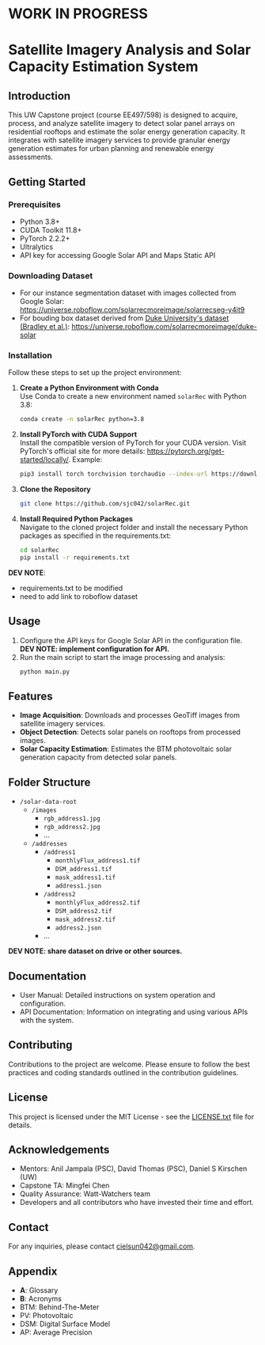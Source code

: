 # WORK IN PROGRESS
# Satellite Imagery Analysis and Solar Capacity Estimation System 

## Introduction
This UW Capstone project (course EE497/598) is designed to acquire, process, and analyze satellite imagery to detect solar panel arrays on residential rooftops and estimate the solar energy generation capacity. It integrates with satellite imagery services to provide granular energy generation estimates for urban planning and renewable energy assessments.

## Getting Started

### Prerequisites
- Python 3.8+
- CUDA Toolkit 11.8+
- PyTorch 2.2.2+
- Ultralytics
- API key for accessing Google Solar API and Maps Static API

### Downloading Dataset
- For our instance segmentation dataset with images collected from Google Solar: https://universe.roboflow.com/solarrecmoreimage/solarrecseg-y4it9
- For bouding box dataset derived from [Duke University's dataset (Bradley et al.)](http://dx.doi.org/10.6084/m9.figshare.3385780.v1): https://universe.roboflow.com/solarrecmoreimage/duke-solar

### Installation
Follow these steps to set up the project environment:

1. **Create a Python Environment with Conda**  
   Use Conda to create a new environment named `solarRec` with Python 3.8:
   ```bash
   conda create -n solarRec python=3.8
   ```
2. **Install PyTorch with CUDA Support**  
    Install the compatible version of PyTorch for your CUDA version. Visit PyTorch's official site for more details: https://pytorch.org/get-started/locally/. Example:
    ```bash
    pip3 install torch torchvision torchaudio --index-url https://download.pytorch.org/whl/cu118
    ```
3. **Clone the Repository**  
    ```bash
    git clone https://github.com/sjc042/solarRec.git
    ```
4. **Install Required Python Packages**  
Navigate to the cloned project folder and install the necessary Python packages as specified in the requirements.txt:
    ```bash
    cd solarRec
    pip install -r requirements.txt
    ```
**DEV NOTE**:  
- requirements.txt to be modified
- need to add link to roboflow dataset


## Usage
1. Configure the API keys for Google Solar API in the configuration file.
**DEV NOTE: implement configuration for API.**
2. Run the main script to start the image processing and analysis:
    ```bash
    python main.py
    ```

## Features
- **Image Acquisition**: Downloads and processes GeoTiff images from satellite imagery services.
- **Object Detection**: Detects solar panels on rooftops from processed images.
- **Solar Capacity Estimation**: Estimates the BTM photovoltaic solar generation capacity from detected solar panels.

## Folder Structure
- `/solar-data-root`
    - `/images`
        - `rgb_address1.jpg`
        - `rgb_address2.jpg`
        - ...
   - `/addresses`
        - `/address1`
            - `monthlyFlux_address1.tif`
            - `DSM_address1.tif`
            - `mask_address1.tif`
            - `address1.json`
        - `/address2`
            - `monthlyFlux_address2.tif`
            - `DSM_address2.tif`
            - `mask_address2.tif`
            - `address2.json`
        - ...

**DEV NOTE: share dataset on drive or other sources.**

## Documentation
- User Manual: Detailed instructions on system operation and configuration.
- API Documentation: Information on integrating and using various APIs with the system.

## Contributing
Contributions to the project are welcome. Please ensure to follow the best practices and coding standards outlined in the contribution guidelines.

## License
This project is licensed under the MIT License - see the [LICENSE.txt](LICENSE.txt) file for details.

## Acknowledgements
- Mentors: Anil Jampala (PSC), David Thomas (PSC), Daniel S Kirschen (UW)
- Capstone TA: Mingfei Chen
- Quality Assurance: Watt-Watchers team
- Developers and all contributors who have invested their time and effort.

## Contact
For any inquiries, please contact [cielsun042@gmail.com](mailto:cielsun042@gmail.com).

## Appendix
- **A**: Glossary
- **B**: Acronyms
- BTM: Behind-The-Meter
- PV: Photovoltaic
- DSM: Digital Surface Model
- AP: Average Precision
